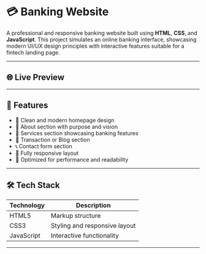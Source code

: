 # 💳 Banking Website

A professional and responsive banking website built using **HTML**, **CSS**, and **JavaScript**. This project simulates an online banking interface, showcasing modern UI/UX design principles with interactive features suitable for a fintech landing page.

---

## 🌐 Live Preview


---

## 📌 Features

- 🏦 Clean and modern homepage design
- 📄 About section with purpose and vision
- 💼 Services section showcasing banking features
- 🧾 Transaction or Blog section
- 📞 Contact form section
- 📱 Fully responsive layout
- 🎯 Optimized for performance and readability

---

## 🛠️ Tech Stack

| Technology | Description                  |
|------------|------------------------------|
| HTML5      | Markup structure             |
| CSS3       | Styling and responsive layout|
| JavaScript | Interactive functionality    |

---


